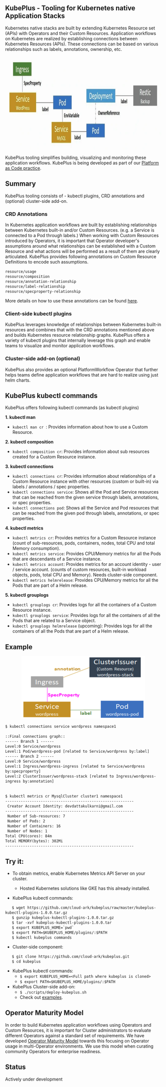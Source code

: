 ## KubePlus - Tooling for Kubernetes native Application Stacks

Kubernetes native stacks are built by extending Kubernetes Resource set (APIs) with Operators and their Custom Resources. Application workflows on Kubernetes are realized by establishing connections between Kubernetes Resources (APIs). These connections can be based on various relationships such as labels, annotations, ownership, etc.

<p align="center">
<img src="./docs/application-workflow.png" width="800" height="300">
</p>

KubePlus tooling simplifies building, visualizing and monitoring these application workflows. KubePlus is being developed as part of our [Platform as Code practice](https://cloudark.io/platform-as-code).

## Summary

KubePlus tooling consists of - kubectl plugins, CRD annotations and (optional) cluster-side add-on.

### CRD Annotations

In Kubernetes application workflows are built by establishing relationships between Kubernetes built-in and/or Custom Resources. (e.g. a Service is connected to a Pod through labels.) When working with Custom Resources introduced by Operators, it is important that Operator developer's assumptions around what relationships can be established with a Custom Resource and what actions will be performed as a result of them are clearly articulated. KubePlus provides following annotations on Custom Resource Definitions to encode such assumptions.

```
resource/usage
resource/composition
resource/annotation-relationship
resource/label-relationship
resource/specproperty-relationship
```

More details on how to use these annotations can be found [here](./details.rst).

### Client-side kubectl plugins

KubePlus leverages knowledge of relationships between Kubernetes built-in resources and combines that with the CRD annotations mentioned above and builds Kubernetes resource relationship graphs. KubePlus offers a variety of kubectl plugins that internally leverage this graph and enable teams to visualize and monitor application workflows.

### Cluster-side add-on (optional)

KubePlus also provides an optional PlatformWorkflow Operator that further helps teams define application workflows that are hard to realize using just helm charts.

## KubePlus kubectl commands

KubePlus offers following kubectl commands (as kubectl plugins)

**1. kubectl man**

- ``kubectl man cr ``: Provides information about how to use a Custom Resource.

**2. kubectl composition**

- ``kubectl composition cr``: Provides information about sub resources created for a Custom Resource instance.

**3. kubectl connections**

- ``kubectl connections cr``: Provides information about relationships of a Custom Resource instance with other resources (custom or built-in) via labels / annotations / spec properties.
- ``kubectl connections service``: Shows all the Pod and Service resources that can be reached from the given service through labels, annotations, or spec properties. 
- ``kubectl connections pod``: Shows all the Service and Pod resources that can be reached from the given pod through labels, annotations, or spec properties.

**4. kubectl metrics**

- ``kubectl metrics cr``: Provides metrics for a Custom Resource instance (count of sub-resources, pods, containers, nodes, total CPU and total Memory consumption).
- ``kubectl metrics service``: Provides CPU/Memory metrics for all the Pods that are descendants of a Service instance. 
- ``kubectl metrics account``: Provides metrics for an account identity - user / service account. (counts of custom resources, built-in workload objects, pods, total CPU and Memory). Needs cluster-side component.
- ``kubectl metrics helmrelease``: Provides CPU/Memory metrics for all the Pods that are part of a Helm release.

**5. kubectl grouplogs**

- ``kubectl grouplogs cr``: Provides logs for all the containers of a Custom Resource instance.
- ``kubectl grouplogs service``: Provides logs for all the containers of all the Pods that are related to a Service object.
- ``kubectl grouplogs helmrelease`` (upcoming): Provides logs for all the containers of all the Pods that are part of a Helm release.


## Example

<p align="center">
<img src="./docs/cluster-issuer.png" width="400" height="200" class="center">
</p>

``` 
$ kubectl connections service wordpress namespace1

::Final connections graph::
------ Branch 1 ------
Level:0 Service/wordpress
Level:1 Pod/wordpress-pod [related to Service/wordpress by:label]
------ Branch 2 ------
Level:0 Service/wordpress
Level:1 Ingress/wordpress-ingress [related to Service/wordpress by:specproperty]
Level:2 ClusterIssuer/wordpress-stack [related to Ingress/wordpress-ingress by:annotation]


$ kubectl metrics cr MysqlCluster cluster1 namespace1
---------------------------------------------------------- 
 Creator Account Identity: devdattakulkarni@gmail.com
---------------------------------------------------------- 
 Number of Sub-resources: 7
 Number of Pods: 2
 Number of Containers: 16
 Number of Nodes: 1
Total CPU(cores): 84m
Total MEMORY(bytes): 302Mi
----------------------------------------------------------
```

## Try it:

- To obtain metrics, enable Kubernetes Metrics API Server on your cluster.
  - Hosted Kubernetes solutions like GKE has this already installed.

- KubePlus kubectl commands:

```
   $ wget https://github.com/cloud-ark/kubeplus/raw/master/kubeplus-kubectl-plugins-1.0.0.tar.gz
   $ gunzip kubeplus-kubectl-plugins-1.0.0.tar.gz
   $ tar -xvf kubeplus-kubectl-plugins-1.0.0.tar
   $ export KUBEPLUS_HOME=`pwd`
   $ export PATH=$KUBEPLUS_HOME/plugins/:$PATH
   $ kubectl kubeplus commands
```

- Cluster-side component:

```
   $ git clone https://github.com/cloud-ark/kubeplus.git
   $ cd kubeplus
```
- KubePlus kubectl commands:
  - ```$ export KUBEPLUS_HOME=<Full path where kubeplus is cloned>```
  - ```$ export PATH=$KUBEPLUS_HOME/plugins/:$PATH```
- KubePlus Cluster-side add-on:
  - ```$ ./scripts/deploy-kubeplus.sh```
  - Check out [examples](./examples/moodle-with-presslabs/).

## Operator Maturity Model

In order to build Kubernetes application workflows using Operators and Custom Resources, it is important for Cluster administrators to evaluate different Operators against a standard set of requirements. We have developed [Operator Maturity Model](https://github.com/cloud-ark/kubeplus/blob/master/Guidelines.md) towards this focusing on Operator usage in multi-Operator environments. We use this model when curating community Operators for enterprise readiness. 


## Status

Actively under development

